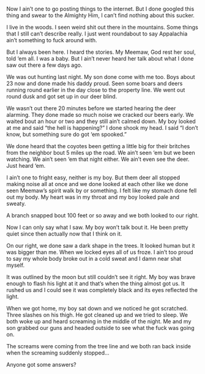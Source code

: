 Now I ain’t one to go posting things to the internet. But I done googled this thing and swear to the Almighty Him, I can’t find nothing about this sucker. 

I live in the woods. I seen weird shit out there in the mountains. Some things that I still can’t describe really. I just went roundabout to say Appalachia ain’t something to fuck around with. 

But I always been here. I heard the stories. My Meemaw, God rest her soul, told ‘em all. I was a baby. But I ain’t never heard her talk about what I done saw out there a few days ago. 

We was out hunting last night. My son done come with me too. Boys about 23 now and done made his daddy proud. Seen some boars and deers running round earlier in the day close to the property line. We went out round dusk and got set up in our deer blind. 

We wasn’t out there 20 minutes before we started hearing the deer alarming. They done made so much noise we cracked our beers early. We waited bout an hour or two and they still ain’t calmed down. My boy looked at me and said “the hell is happening?” I done shook my head. I said “I don’t know, but something sure do got ‘em spooked.” 

We done heard that the coyotes been getting a little big for their britches from the neighbor bout 5 miles up the road. We ain’t seen ‘em but we been watching. We ain’t seen ‘em that night either. We ain’t even see the deer. Just heard ‘em. 

I ain’t one to fright easy, neither is my boy. But them deer all stopped making noise all at once and we done looked at each other like we done seen Meemaw’s spirit walk by or something. I felt like my stomach done fell out my body. My heart was in my throat and my boy looked pale and sweaty. 

A branch snapped  bout 100 feet or so away and we both looked to our right. 

Now I can only say what I saw. My boy won’t talk bout it. He been pretty quiet since then actually now that I think on it.

On our right, we done saw a dark shape in the trees. It looked human but it was bigger than me. When we locked eyes all of us froze. I ain’t too proud to say my whole body broke out in a cold sweat and I damn near shat myself. 

It was outlined by the moon but still couldn’t see it right. My boy was brave enough to flash his light at it and that’s when the thing almost got us. It rushed us and I could see it was completely black and its eyes reflected the light. 

When we got home, my boy sat down and we noticed he got scratched. Three slashes on his thigh. He got cleaned up and we tried to sleep. We both woke up and heard screaming in the middle of the night. Me and my son grabbed our guns and headed outside to see what the fuck was going on. 

The screams were coming from the tree line and we both ran back inside when the screaming suddenly stopped…

Anyone got some answers?